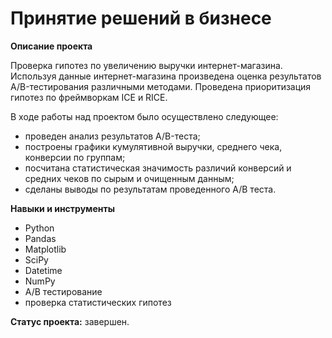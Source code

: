 # Принятие решений в бизнесе

**Описание проекта**
 
Проверка гипотез по увеличению выручки интернет-магазина. Используя данные интернет-магазина произведена оценка результатов A/B-тестирования различными методами. Проведена приоритизация гипотез по фреймворкам ICE и RICE. 

В ходе работы над проектом было осуществлено следующее:
- проведен анализ результатов A/B-теста;
- построены графики кумулятивной выручки, среднего чека, конверсии по группам;
- посчитана статистическая значимость различий конверсий и средних чеков по сырым и очищенным данным;
- сделаны выводы по результатам проведенного А/В теста.

**Навыки и инструменты**

- Python
- Pandas
- Matplotlib
- SciPy
- Datetime
- NumPy
- А/В тестирование
- проверка статистических гипотез

**Статус проекта:** завершен.
